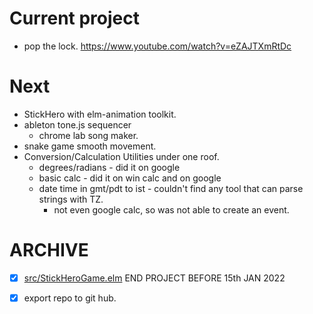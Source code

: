 # Current project
* pop the lock. https://www.youtube.com/watch?v=eZAJTXmRtDc

# Next
* StickHero with elm-animation toolkit.
* ableton tone.js sequencer
  * chrome lab song maker.
* snake game smooth movement.
* Conversion/Calculation Utilities under one roof.
  * degrees/radians - did it on google
  * basic calc - did it on win calc and on google
  * date time in gmt/pdt to ist - couldn't find any tool that can parse strings with TZ.
    * not even google calc, so was not able to create an event.

# ARCHIVE
* [x] [src/StickHeroGame.elm](src/StickHeroGame.elm)
  END PROJECT BEFORE 15th JAN 2022
* [x] export repo to git hub.

